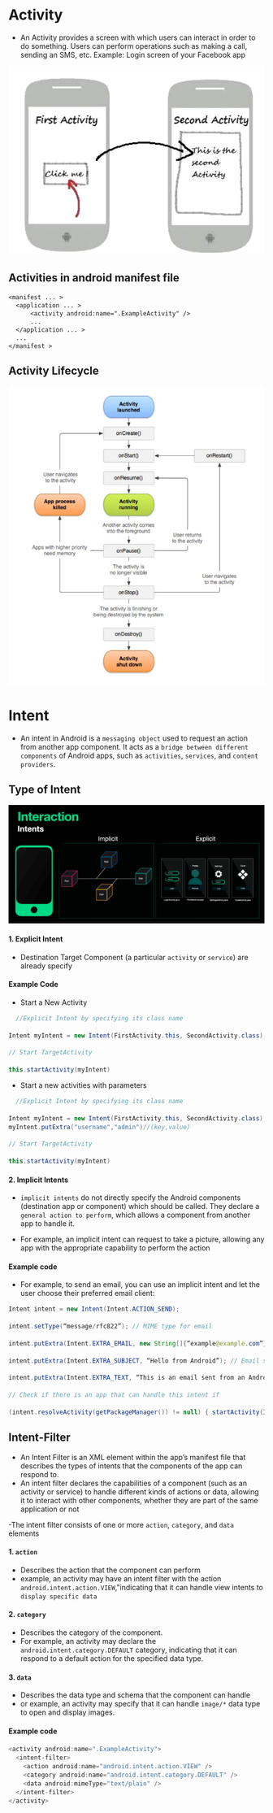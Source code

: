 # Activity
- An Activity provides a screen with which users can interact in order to do something. Users can perform operations such as making a call, sending an SMS, etc. Example: Login screen of your Facebook app

![Activities](../photos/activities.png)


## Activities in android manifest file

```manifest
<manifest ... >
  <application ... >
      <activity android:name=".ExampleActivity" />
      ...
  </application ... >
  ...
</manifest >
```

## Activity Lifecycle

![Activity Lifecycle](../photos/activities_lifecycle.png)


# Intent
- An intent in Android is a `messaging object` used to request an action from another app component. It acts as a `bridge between different components` of Android apps, such as `activities`, `services`, and `content providers`.

## Type of Intent

![Type of Intent](../photos/IntentType.png)

#### 1. Explicit Intent 
  - Destination Target Component (a particular `activity` or `service`) are already specify

#### Example Code

- Start a New Activity 

```java
  //Explicit Intent by specifying its class name

Intent myIntent = new Intent(FirstActivity.this, SecondActivity.class);

// Start TargetActivity

this.startActivity(myIntent)
```

- Start a new activities with parameters

```java
  //Explicit Intent by specifying its class name

Intent myIntent = new Intent(FirstActivity.this, SecondActivity.class);
myIntent.putExtra("username","admin")//(key,value)

// Start TargetActivity

this.startActivity(myIntent)

```
#### 2. Implicit Intents

- `implicit intents` do not directly specify the Android components (destination app or component) which should be called. They declare a `general action to perform`, which allows a component from another app to handle it. 

- For example, an implicit intent can request to take a picture, allowing any app with the appropriate capability to perform the action

#### Example code
- For example, to send an email, you can use an implicit intent and let the user choose their preferred email client:

```java
Intent intent = new Intent(Intent.ACTION_SEND);

intent.setType(“message/rfc822”); // MIME type for email

intent.putExtra(Intent.EXTRA_EMAIL, new String[]{“example@example.com”}); // Recipient’s email

intent.putExtra(Intent.EXTRA_SUBJECT, “Hello from Android”); // Email subject

intent.putExtra(Intent.EXTRA_TEXT, “This is an email sent from an Android app.”); // Email body

// Check if there is an app that can handle this intent if 

(intent.resolveActivity(getPackageManager()) != null) { startActivity(Intent.createChooser(intent, “Choose an email client:”)); } else { // Handle the case where no email app is installed }
```

## Intent-Filter

- An Intent Filter is an XML element within the app’s manifest file that describes the types of intents that the components of the app can respond to.
- An intent filter declares the capabilities of a component (such as an activity or service) to handle different kinds of actions or data, allowing it to interact with other components, whether they are part of the same application or not

-The intent filter consists of one or more `action`, `category`, and `data` elements

#### 1. `action`
- Describes the action that the component can perform
- example, an activity may have an intent filter with the action `android.intent.action.VIEW`,"indicating that it can handle view intents to `display specific data`

#### 2. `category`

- Describes the category of the component.
- For example, an activity may declare the `android.intent.category.DEFAULT` category, indicating that it can respond to a default action for the specified data type.

#### 3. `data`

- Describes the data type and schema that the component can handle
- or example, an activity may specify that it can handle `image/*` data type to open and display images.

#### Example code

```java
<activity android:name=".ExampleActivity"> 
  <intent-filter> 
    <action android:name="android.intent.action.VIEW" /> 
    <category android:name="android.intent.category.DEFAULT" /> 
    <data android:mimeType="text/plain" /> 
  </intent-filter> 
</activity>
```


